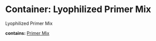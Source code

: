 # Container: Lyophilized Primer Mix

Lyophilized Primer Mix

  **contains:** <a href='#' onclick='easy_select("Sample Types", "Primer Mix")'>Primer Mix</a>

